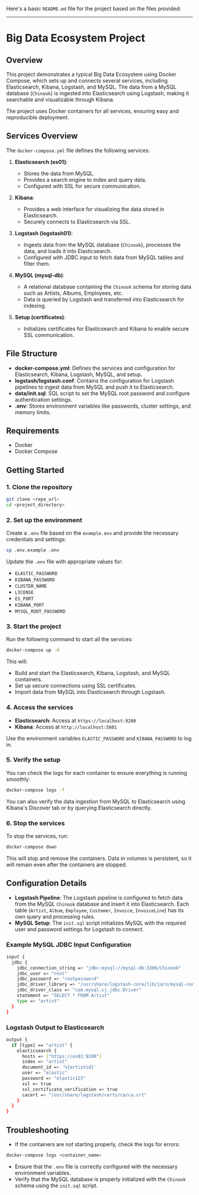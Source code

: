 Here's a basic `README.md` file for the project based on the files provided:

---

# Big Data Ecosystem Project

## Overview

This project demonstrates a typical Big Data Ecosystem using Docker Compose, which sets up and connects several services, including Elasticsearch, Kibana, Logstash, and MySQL. The data from a MySQL database (`Chinook`) is ingested into Elasticsearch using Logstash, making it searchable and visualizable through Kibana. 

The project uses Docker containers for all services, ensuring easy and reproducible deployment. 

## Services Overview

The `docker-compose.yml` file defines the following services:

1. **Elasticsearch (es01)**:
   - Stores the data from MySQL.
   - Provides a search engine to index and query data.
   - Configured with SSL for secure communication.

2. **Kibana**:
   - Provides a web interface for visualizing the data stored in Elasticsearch.
   - Securely connects to Elasticsearch via SSL.

3. **Logstash (logstash01)**:
   - Ingests data from the MySQL database (`Chinook`), processes the data, and loads it into Elasticsearch.
   - Configured with JDBC input to fetch data from MySQL tables and filter them.
   
4. **MySQL (mysql-db)**:
   - A relational database containing the `Chinook` schema for storing data such as Artists, Albums, Employees, etc.
   - Data is queried by Logstash and transferred into Elasticsearch for indexing.

5. **Setup (certificates)**:
   - Initializes certificates for Elasticsearch and Kibana to enable secure SSL communication.
   
## File Structure

- **docker-compose.yml**: Defines the services and configuration for Elasticsearch, Kibana, Logstash, MySQL, and setup.
- **logstash/logstash.conf**: Contains the configuration for Logstash pipelines to ingest data from MySQL and push it to Elasticsearch.
- **data/init.sql**: SQL script to set the MySQL root password and configure authentication settings.
- **.env**: Stores environment variables like passwords, cluster settings, and memory limits.

## Requirements

- Docker
- Docker Compose

## Getting Started

### 1. Clone the repository

```bash
git clone <repo_url>
cd <project_directory>
```

### 2. Set up the environment

Create a `.env` file based on the `example.env` and provide the necessary credentials and settings:

```bash
cp .env.example .env
```

Update the `.env` file with appropriate values for:

- `ELASTIC_PASSWORD`
- `KIBANA_PASSWORD`
- `CLUSTER_NAME`
- `LICENSE`
- `ES_PORT`
- `KIBANA_PORT`
- `MYSQL_ROOT_PASSWORD`

### 3. Start the project

Run the following command to start all the services:

```bash
docker-compose up -d
```

This will:

- Build and start the Elasticsearch, Kibana, Logstash, and MySQL containers.
- Set up secure connections using SSL certificates.
- Import data from MySQL into Elasticsearch through Logstash.

### 4. Access the services

- **Elasticsearch**: Access at `https://localhost:9200`
- **Kibana**: Access at `http://localhost:5601`
  
Use the environment variables `ELASTIC_PASSWORD` and `KIBANA_PASSWORD` to log in.

### 5. Verify the setup

You can check the logs for each container to ensure everything is running smoothly:

```bash
docker-compose logs -f
```

You can also verify the data ingestion from MySQL to Elasticsearch using Kibana's Discover tab or by querying Elasticsearch directly.

### 6. Stop the services

To stop the services, run:

```bash
docker-compose down
```

This will stop and remove the containers. Data in volumes is persistent, so it will remain even after the containers are stopped.

## Configuration Details

- **Logstash Pipeline**: The Logstash pipeline is configured to fetch data from the MySQL `Chinook` database and insert it into Elasticsearch. Each table (`Artist`, `Album`, `Employee`, `Customer`, `Invoice`, `InvoiceLine`) has its own query and processing rules.
- **MySQL Setup**: The `init.sql` script initializes MySQL with the required user and password settings for Logstash to connect.

### Example MySQL JDBC Input Configuration

```bash
input {
  jdbc {
    jdbc_connection_string => "jdbc:mysql://mysql-db:3306/Chinook"
    jdbc_user => "root"
    jdbc_password => "rootpassword"
    jdbc_driver_library => "/usr/share/logstash-core/lib/jars/mysql-connector-j-9.1.0.jar"
    jdbc_driver_class => "com.mysql.cj.jdbc.Driver"
    statement => "SELECT * FROM Artist"
    type => "artist"
  }
}
```

### Logstash Output to Elasticsearch

```bash
output {
  if [type] == "artist" {
    elasticsearch {
      hosts => ["https://es01:9200"]
      index => "artist"
      document_id => '%{artistid}'
      user => "elastic"
      password => "elastic123"
      ssl => true
      ssl_certificate_verification => true
      cacert => "/usr/share/logstash/certs/ca/ca.crt"
    }
  }
}
```

## Troubleshooting

- If the containers are not starting properly, check the logs for errors:

```bash
docker-compose logs <container_name>
```

- Ensure that the `.env` file is correctly configured with the necessary environment variables.
- Verify that the MySQL database is properly initialized with the `Chinook` schema using the `init.sql` script.

